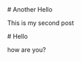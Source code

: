
<article markdown>
# Another Hello

This is my second post
</article>

<article markdown>
# Hello

how are you?
</article>


